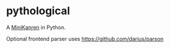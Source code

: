 pythological
============

A [MiniKanren](http://minikanren.org/) in Python.

Optional frontend parser uses https://github.com/darius/parson
